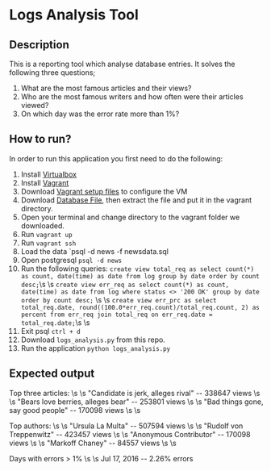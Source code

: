 # Logs Analysis Tool

## Description
This is a reporting tool which analyse database entries. It solves the following three questions;

1. What are the most famous articles and their views?
2. Who are the most famous writers and how often were their articles viewed?
3. On which day was the error rate more than 1%?

## How to run?
In order to run this application you first need to do the following:

1. Install [Virtualbox](https://www.virtualbox.org/wiki/Downloads "Virtualbox")
2. Install [Vagrant](https://www.vagrantup.com/downloads.html "Vagrant")
3. Download [Vagrant setup files](https://github.com/udacity/fullstack-nanodegree-vm)
to configure the VM
4. Download [Database File](https://d17h27t6h515a5.cloudfront.net/topher/2016/August/57b5f748_newsdata/newsdata.zip), then extract the file and put it in the vagrant directory.
5. Open your terminal and change directory to the vagrant folder we downloaded.
6. Run `vagrant up`
7. Run `vagrant ssh`
8. Load the data `psql -d news -f newsdata.sql
9. Open postgresql `psql -d news`
10. Run the following queries:
`create view total_req as select count(*) as count, date(time) as date from log group by date order by count desc;`\s \s
`create view err_req as select count(*) as count, date(time) as date from log where status <> '200 OK' group by date order by count desc;` \s \s
`create view err_prc as select total_req.date, round((100.0*err_req.count)/total_req.count, 2) as percent from err_req join total_req on err_req.date = total_req.date;`\s \s
11. Exit psql `ctrl + d`
12. Download `logs_analysis.py` from this repo.
13. Run the application `python logs_analysis.py`

## Expected output
Top three articles: \s \s
"Candidate is jerk, alleges rival" -- 338647 views \s \s
"Bears love berries, alleges bear" -- 253801 views \s \s
"Bad things gone, say good people" -- 170098 views \s \s

Top authors: \s \s
"Ursula La Multa" -- 507594 views \s \s
"Rudolf von Treppenwitz" -- 423457 views \s \s
"Anonymous Contributor" -- 170098 views \s \s
"Markoff Chaney" -- 84557 views \s \s

Days with errors > 1% \s \s 
Jul 17, 2016 -- 2.26% errors
